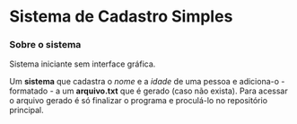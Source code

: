 # Sistema de Cadastro Simples

### Sobre o sistema
Sistema iniciante sem interface gráfica.

Um **sistema** que cadastra o *nome* e a *idade* de uma pessoa e
adiciona-o - formatado - a um **arquivo.txt** que é
gerado (caso não exista).
Para acessar o arquivo gerado é só finalizar o programa e proculá-lo
no repositório principal.
